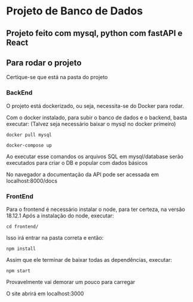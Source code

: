 # Projeto de Banco de Dados

## Projeto feito com mysql, python com fastAPI e React

## Para rodar o projeto
Certique-se que está na pasta do projeto

### BackEnd

O projeto está dockerizado, ou seja, necessita-se do Docker para rodar.

Com o docker instalado, para subir o banco de dados e o backend, basta executar:
(Talvez seja necessário baixar o mysql no docker primeiro)
```
docker pull mysql
```
```
docker-compose up
```

Ao executar esse comandos os arquivos SQL em mysql/database serão executados para criar o DB e popular com dados básicos

No navegador a documentação da API pode ser acessada em localhost:8000/docs

### FrontEnd
Para o frontend é necessário instalar o node, para ter certeza, na versão 18.12.1
Após a instalação do node, executar:
```
cd frontend/
```
Isso irá entrar na pasta correta e então:
```
npm install
```
Assim que ele terminar de baixar todas as dependências, executar:
```
npm start
```
Provavelmente vai demorar um pouco para carregar

O site abrirá em localhost:3000


